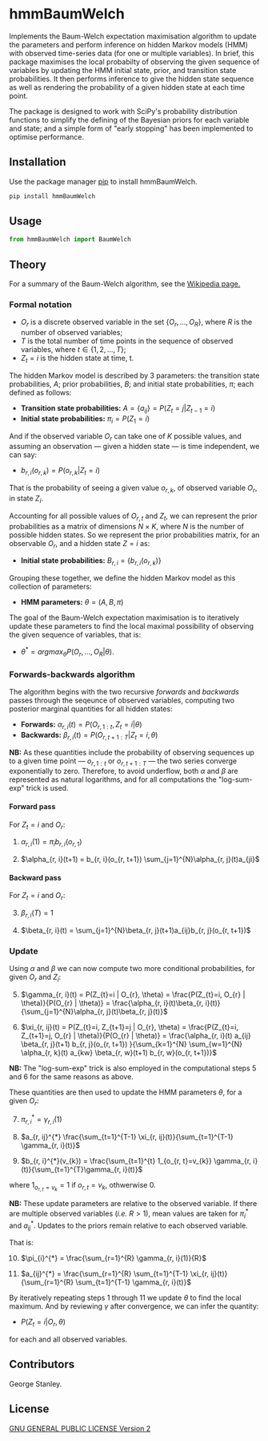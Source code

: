 # hmmBaumWelch

Implements the Baum-Welch expectation maximisation algorithm to update the parameters and perform inference on hidden Markov models (HMM) with observed time-series data (for one or multiple variables). In brief, this package maximises the local probabilty of observing the given sequence of variables by updating the HMM initial state, prior, and transition state probabilities. It then performs inference to give the hidden state sequence as well as rendering the probability of a given hidden state at each time point.

The package is designed to work with SciPy's probability distribution functions to simplify the defining of the Bayesian priors for each variable and state; and a simple form of "early stopping" has been implemented to optimise performance.

## Installation

Use the package manager [pip](https://pip.pypa.io/en/stable/) to install hmmBaumWelch.

```bash
pip install hmmBaumWelch
```

## Usage

```python
from hmmBaumWelch import BaumWelch
```

## Theory

For a summary of the Baum-Welch algorithm, see the [Wikipedia page.](https://en.wikipedia.org/wiki/Baum%E2%80%93Welch_algorithm)

### Formal notation

- $`O_{r}`$ is a discrete observed variable in the set $`\{O_{r}, ..., O_{R}\}`$, where $`R`$ is the number of observed variables;
- $`T`$ is the total number of time points in the sequence of observed variables, where $`t \in \{1, 2, ..., T\}`$;
- $`Z_{t}=i`$ is the hidden state at time, t.

The hidden Markov model is described by 3 parameters: the transition state probabilities, $`A`$; prior probabilities, $`B`$; and initial state probabilities, $`\pi`$; each defined as follows:

- **Transition state probabilities:** $`A = \{a_{ij}\} = P(Z_{t}=j|Z_{t-1}=i)`$
- **Initial state probabilities:** $`\pi_{i} = P(Z_{1}=i)`$

And if the observed variable $`O_{r}`$ can take one of $`K`$ possible values, and assuming an observation — given a hidden state — is time independent, we can say:

- $`b_{r,i}(o_{r,k}) = P(o_{r,k}|Z_{t}=i)`$

That is the probability of seeing a given value $`o_{r,k}`$, of observed variable $`O_{r}`$, in state $`Z_{i}`$.

Accounting for all possible values of $`O_{r,t}`$ and $`Z_{t}`$, we can represent the prior probabilities as a matrix of dimensions $`N \times K`$, where $`N`$ is the number of possible hidden states. So we represent the prior probabilities matrix, for an observable $`O_{r}`$, and a hidden state $`Z=i`$ as:

- **Initial state probabilities:** $`B_{r,i} = \{b_{r,i}(o_{r,k})\}`$

Grouping these together, we define the hidden Markov model as this collection of parameters:

- **HMM parameters:** $`\theta=(A,B,\pi)`$

The goal of the Baum-Welch expectation maximisation is to iteratively update these parameters to find the local maximal possibility of observing the given sequence of variables, that is:

- $`\theta^{*} = argmax_{\theta}P(O_{r}, ...,O_{R}|\theta)`$.

### Forwards-backwards algorithm

The algorithm begins with the two recursive *forwards* and *backwards* passes through the seqeunce of observed variables, computing two posterior marginal quantities for all hidden states:

- **Forwards:**  $`\alpha_{r, i}(t) = P(O_{r, 1:t}, Z_{t}=i| \theta)`$
- **Backwards:** $`\beta_{r, i}(t) = P(O_{r, t+1:T} | Z_{t}=i, \theta)`$

**NB:** As these quantities include the probability of observing sequences up to a given time point — $`o_{r, 1:t}`$ or $`o_{r, t+1:T}`$ — the two series converge exponentially to zero. Therefore, to avoid underflow, both $`\alpha`$ and $`\beta`$ are represented as natural logarithms, and for all computations the "log-sum-exp" trick is used.

#### Forward pass

For $`Z_{t} = i`$ and $`O_{r}`$:

1. $`\alpha_{r, i}(1) = \pi_{i}b_{r, i}(o_{r, 1})`$

2. $`\alpha_{r, i}(t+1) = b_{r, i}(o_{r, t+1}) \sum_{j=1}^{N}\alpha_{r, j}(t)a_{ji}`$

#### Backward pass

For $`Z_{t} = i`$ and $`O_{r}`$:

3. $`\beta_{r, i}(T) = 1`$

4. $`\beta_{r, i}(t) = \sum_{j=1}^{N}\beta_{r, j}(t+1)a_{ij}b_{r, j}(o_{r, t+1})`$

### Update

Using $`\alpha`$ and $`\beta`$ we can now compute two more conditional probabilities, for given $`O_{r}`$ and $`Z_{i}`$:

5. $`\gamma_{r, i}(t) = P(Z_{t}=i | O_{r}, \theta) = \frac{P(Z_{t}=i, O_{r} | \theta)}{P(O_{r} | \theta)} = \frac{\alpha_{r, i}(t)\beta_{r, i}(t)}{\sum_{j=1}^{N}\alpha_{r, j}(t)\beta_{r, j}(t)}`$

6. $`\xi_{r, ij}(t) = P(Z_{t}=i, Z_{t+1}=j | O_{r}, \theta) = \frac{P(Z_{t}=i, Z_{t+1}=j, O_{r} | \theta)}{P(O_{r} | \theta)} = \frac{\alpha_{r, i}(t) a_{ij} \beta_{r, j}(t+1) b_{r, j}(o_{r, t+1}) }{\sum_{k=1}^{N} \sum_{w=1}^{N} \alpha_{r, k}(t) a_{kw} \beta_{r, w}(t+1) b_{r, w}(o_{r, t+1})}`$

**NB:** The "log-sum-exp" trick is also employed in the computational steps 5 and 6 for the same reasons as above.

These quantities are then used to update the HMM parameters $`\theta`$, for a given $`O_{r}`$:

7. $`\pi_{r, i}^{*} = \gamma_{r, i}(1)`$

8. $`a_{r, ij}^{*} \frac{\sum_{t=1}^{T-1} \xi_{r, ij}(t)}{\sum_{t=1}^{T-1} \gamma_{r, i}(t)}`$

9. $`b_{r, i}^{*}(v_{k}) = \frac{\sum_{t=1}^{t} 1_{o_{r, t}=v_{k}} \gamma_{r, i}(t)}{\sum_{t=1}^{T}\gamma_{r, i}(t)}`$

where $`1_{o_{r, t}=v_{k}} = 1`$ if $`o_{r, t}=v_{k}`$, othwerwise 0.

**NB:** These update parameters are relative to the observed variable. If there are multiple observed variables (*i.e.* $`R > 1`$), mean values are taken for $`\pi_{i}^{*}`$ and $`a_{ij}^{*}`$. Updates to the priors remain relative to each observed variable.

That is:

10. $`\pi_{i}^{*} = \frac{\sum_{r=1}^{R} \gamma_{r, i}(1)}{R}`$

11. $`a_{ij}^{*} = \frac{\sum_{r=1}^{R} \sum_{t=1}^{T-1} \xi_{r, ij}(t)}{\sum_{r=1}^{R} \sum_{t=1}^{T-1} \gamma_{r, i}(t)}`$

By iteratively repeating steps 1 through 11 we update $`\theta`$ to find the local maximum. And by reviewing $`\gamma`$ after convergence, we can infer the quantity:

- $`P(Z_{t}=i | O_{r}, \theta)`$

for each and all observed variables.

## Contributors

George Stanley.

## License

[GNU GENERAL PUBLIC LICENSE Version 2](https://www.gnu.org/licenses/old-licenses/gpl-2.0.en.html)
